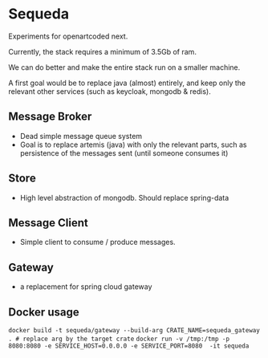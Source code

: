 # Sequeda

Experiments for openartcoded next.

Currently, the stack requires a minimum of 3.5Gb of ram. 

We can do better and make the entire stack run on a smaller machine.

A first goal would be to replace java (almost) entirely, and keep only the relevant other services (such as keycloak, mongodb & redis).

## Message Broker

- Dead simple message queue system
- Goal is to replace artemis (java) with only the relevant parts, such as persistence of the messages sent (until someone consumes it)

## Store

- High level abstraction of mongodb. Should replace spring-data

## Message Client

- Simple client to consume / produce messages.

## Gateway

- a replacement for spring cloud gateway


## Docker usage

`docker build -t sequeda/gateway --build-arg CRATE_NAME=sequeda_gateway . # replace arg by the target crate`
`docker run -v /tmp:/tmp -p 8080:8080 -e SERVICE_HOST=0.0.0.0 -e SERVICE_PORT=8080  -it sequeda`